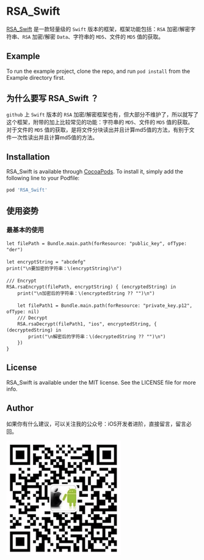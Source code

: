 # RSA_Swift

[RSA_Swift](https://github.com/821385843/RSA_Swift) 是一款轻量级的 `Swift` 版本的框架，框架功能包括：`RSA` 加密/解密字符串、`RSA` 加密/解密 `Data`、字符串的 `MD5`、文件的 `MD5` 值的获取。

## Example

To run the example project, clone the repo, and run `pod install` from the Example directory first.

## 为什么要写 RSA_Swift ？
`github` 上 `Swift` 版本的 `RSA` 加密/解密框架也有，但大部分不维护了，所以就写了这个框架，附带的加上比较常见的功能：字符串的 `MD5`、文件的 `MD5` 值的获取。
对于文件的 `MD5` 值的获取，是将文件分块读出并且计算md5值的方法，有别于文件一次性读出并且计算md5值的方法。

## Installation

RSA_Swift is available through [CocoaPods](https://cocoapods.org). To install
it, simply add the following line to your Podfile:

```ruby
pod 'RSA_Swift'
```

## 使用姿势

### 最基本的使用

```
let filePath = Bundle.main.path(forResource: "public_key", ofType: "der")
        
let encryptString = "abcdefg"
print("\n要加密的字符串：\(encryptString)\n")
        
/// Encrypt
RSA.rsaEncrypt(filePath, encryptString) { (encryptedString) in
    print("\n加密后的字符串：\(encryptedString ?? "")\n")
            
    let filePath1 = Bundle.main.path(forResource: "private_key.p12", ofType: nil)
    /// Decrypt
    RSA.rsaDecrypt(filePath1, "ios", encryptedString, { (decryptedString) in
        print("\n解密后的字符串：\(decryptedString ?? "")\n")
    })
}
```

## License

RSA_Swift is available under the MIT license. See the LICENSE file for more info.

## Author
如果你有什么建议，可以关注我的公众号：iOS开发者进阶，直接留言，留言必回。

![输入图片说明](https://github.com/821385843/MGJRouter_Swift/blob/master/QR.png "在这里输入图片标题")
